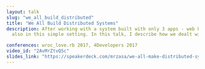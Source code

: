 ```yaml
---
layout: talk
slug: "we_all_build_distributed"
title: "We All Build Distributed Systems"
description: After working with a system built with only 3 apps - web UI, Android client and API backend I realised that a lot of the problems inherent to distributed systems happen
  also in this simple setting. In this talk, I describe how we dealt with offline mode, data synchronisation and error resolution

conferences: wroc_love.rb 2017, 4Developers 2017
video_id: "2AvMrZtvQSc"
slides_link: "https://speakerdeck.com/mrzasa/we-all-make-distributed-systems-wroc-love-dot-rb-2017"
---
```

